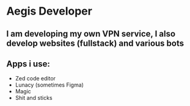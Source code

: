 # Aegis Developer

## I am developing my own VPN service, I also develop websites (fullstack) and various bots

## Apps i use:
- Zed code editor
- Lunacy (sometimes Figma)
- Magic
- Shit and sticks
<!--
**AegisDevelop/AegisDevelop** is a ✨ _special_ ✨ repository because its `README.md` (this file) appears on your GitHub profile.

Here are some ideas to get you started:

- 🔭 I’m currently working on ...
- 🌱 I’m currently learning ...
- 👯 I’m looking to collaborate on ...
- 🤔 I’m looking for help with ...
- 💬 Ask me about ...
- 📫 How to reach me: ...
- 😄 Pronouns: ...
- ⚡ Fun fact: ...
-->
